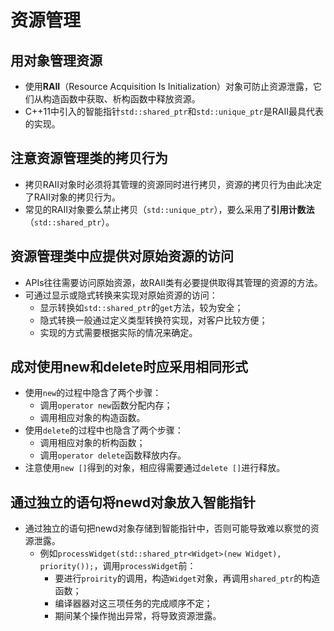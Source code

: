 # 资源管理

## 用对象管理资源

- 使用**RAII**（Resource Acquisition Is Initialization）对象可防止资源泄露，它们从构造函数中获取、析构函数中释放资源。
- C++11中引入的智能指针`std::shared_ptr`和`std::unique_ptr`是RAII最具代表的实现。

## 注意资源管理类的拷贝行为

- 拷贝RAII对象时必须将其管理的资源同时进行拷贝，资源的拷贝行为由此决定了RAII对象的拷贝行为。
- 常见的RAII对象要么禁止拷贝（`std::unique_ptr`），要么采用了**引用计数法**（`std::shared_ptr`）。

## 资源管理类中应提供对原始资源的访问

- APIs往往需要访问原始资源，故RAII类有必要提供取得其管理的资源的方法。
- 可通过显示或隐式转换来实现对原始资源的访问：
  - 显示转换如`std::shared_ptr`的`get`方法，较为安全；
  - 隐式转换一般通过定义类型转换符实现，对客户比较方便；
  - 实现的方式需要根据实际的情况来确定。

## 成对使用new和delete时应采用相同形式

- 使用`new`的过程中隐含了两个步骤：
  - 调用`operator new`函数分配内存；
  - 调用相应对象的构造函数。
- 使用`delete`的过程中也隐含了两个步骤：
  - 调用相应对象的析构函数；
  - 调用`operator delete`函数释放内存。
- 注意使用`new []`得到的对象，相应得需要通过`delete []`进行释放。

## 通过独立的语句将newd对象放入智能指针

- 通过独立的语句把newd对象存储到智能指针中，否则可能导致难以察觉的资源泄露。
  - 例如`processWidget(std::shared_ptr<Widget>(new Widget), priority());`，调用`processWidget`前：
    - 要进行`proirity`的调用，构造`Widget`对象，再调用`shared_ptr`的构造函数；
    - 编译器器对这三项任务的完成顺序不定；
    - 期间某个操作抛出异常，将导致资源泄露。

